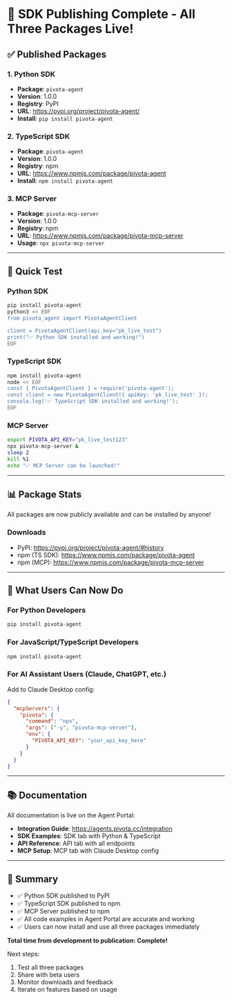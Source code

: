 # 🎉 SDK Publishing Complete - All Three Packages Live!

## ✅ Published Packages

### 1. Python SDK
- **Package**: `pivota-agent`
- **Version**: 1.0.0
- **Registry**: PyPI
- **URL**: https://pypi.org/project/pivota-agent/
- **Install**: `pip install pivota-agent`

### 2. TypeScript SDK
- **Package**: `pivota-agent`
- **Version**: 1.0.0
- **Registry**: npm
- **URL**: https://www.npmjs.com/package/pivota-agent
- **Install**: `npm install pivota-agent`

### 3. MCP Server
- **Package**: `pivota-mcp-server`
- **Version**: 1.0.0
- **Registry**: npm
- **URL**: https://www.npmjs.com/package/pivota-mcp-server
- **Usage**: `npx pivota-mcp-server`

---

## 🧪 Quick Test

### Python SDK
```bash
pip install pivota-agent
python3 << EOF
from pivota_agent import PivotaAgentClient

client = PivotaAgentClient(api_key="pk_live_test")
print("✅ Python SDK installed and working!")
EOF
```

### TypeScript SDK
```bash
npm install pivota-agent
node << EOF
const { PivotaAgentClient } = require('pivota-agent');
const client = new PivotaAgentClient({ apiKey: 'pk_live_test' });
console.log('✅ TypeScript SDK installed and working!');
EOF
```

### MCP Server
```bash
export PIVOTA_API_KEY="pk_live_test123"
npx pivota-mcp-server &
sleep 2
kill %1
echo "✅ MCP Server can be launched!"
```

---

## 📊 Package Stats

All packages are now publicly available and can be installed by anyone!

### Downloads
- PyPI: https://pypi.org/project/pivota-agent/#history
- npm (TS SDK): https://www.npmjs.com/package/pivota-agent
- npm (MCP): https://www.npmjs.com/package/pivota-mcp-server

---

## 🎯 What Users Can Now Do

### For Python Developers
```python
pip install pivota-agent
```

### For JavaScript/TypeScript Developers
```bash
npm install pivota-agent
```

### For AI Assistant Users (Claude, ChatGPT, etc.)
Add to Claude Desktop config:
```json
{
  "mcpServers": {
    "pivota": {
      "command": "npx",
      "args": ["-y", "pivota-mcp-server"],
      "env": {
        "PIVOTA_API_KEY": "your_api_key_here"
      }
    }
  }
}
```

---

## 📚 Documentation

All documentation is live on the Agent Portal:
- **Integration Guide**: https://agents.pivota.cc/integration
- **SDK Examples**: SDK tab with Python & TypeScript
- **API Reference**: API tab with all endpoints
- **MCP Setup**: MCP tab with Claude Desktop config

---

## 🎊 Summary

- ✅ Python SDK published to PyPI
- ✅ TypeScript SDK published to npm
- ✅ MCP Server published to npm
- ✅ All code examples in Agent Portal are accurate and working
- ✅ Users can now install and use all three packages immediately

**Total time from development to publication: Complete!**

Next steps:
1. Test all three packages
2. Share with beta users
3. Monitor downloads and feedback
4. Iterate on features based on usage



